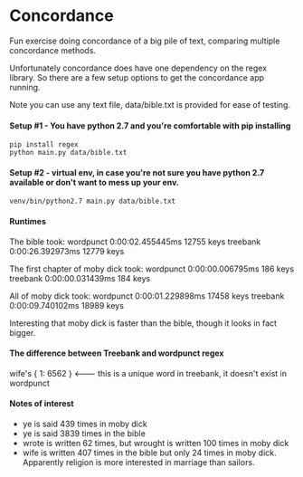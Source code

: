 # Concordance
Fun exercise doing concordance of a big pile of text, comparing multiple concordance methods.

Unfortunately concordance does have one dependency on the regex library.  So there are a few setup options
to get the concordance app running.

Note you can use any text file, data/bible.txt is provided for ease of testing.

#### Setup #1 - You have python 2.7 and you're comfortable with pip installing
```
pip install regex
python main.py data/bible.txt
```

#### Setup #2 - virtual env, in case you're not sure you have python 2.7 available or don't want to mess up your env.
```
venv/bin/python2.7 main.py data/bible.txt
```

#### Runtimes
The bible took:
wordpunct       0:00:02.455445ms 12755 keys
treebank        0:00:26.392973ms 12779 keys

The first chapter of moby dick took:
wordpunct       0:00:00.006795ms 186 keys
treebank        0:00:00.031439ms 184 keys

All of moby dick took:
wordpunct       0:00:01.229898ms 17458 keys
treebank        0:00:09.740102ms 18989 keys

Interesting that moby dick is faster than the bible, though it looks in fact bigger.

#### The difference between Treebank and wordpunct regex
wife's                         { 1: 6562 }  <--- this is a unique word in treebank, it doesn't exist in wordpunct


#### Notes of interest
- ye is said 439 times in moby dick
- ye is said 3839 times in the bible
- wrote is written 62 times, but wrought is written 100 times in moby dick
- wife is written 407 times in the bible but only 24 times in moby dick.  Apparently religion is more interested in marriage than sailors.
